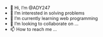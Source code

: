 - 👋 Hi, I’m @ADY247
- 👀 I’m interested in solving problems
- 🌱 I’m currently learning web programming
- 💞️ I’m looking to collaborate on ...
- 📫 How to reach me ...

<!---
ADY247/ADY247 is a ✨ special ✨ repository because its `README.md` (this file) appears on your GitHub profile.
You can click the Preview link to take a look at your changes.
--->
